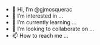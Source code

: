 - 👋 Hi, I’m @gjmosquerac
- 👀 I’m interested in ...
- 🌱 I’m currently learning ...
- 💞️ I’m looking to collaborate on ...
- 📫 How to reach me ...

<!---
gjmosquerac/gjmosquerac is a ✨ special ✨ repository because its `README.md` (this file) appears on your GitHub profile.
You can click the Preview link to take a look at your changes.
--->

